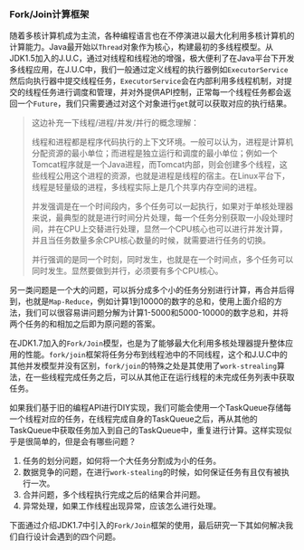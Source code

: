 ### Fork/Join计算框架
随着多核计算机成为主流，各种编程语言也在不停演进以最大化利用多核计算机的计算能力。Java最开始以`Thread`对象作为核心，构建最初的多线程模型。从JDK1.5加入的J.U.C，通过对线程和线程池的增强，极大便利了在Java平台下开发多线程应用，在J.U.C中，我们一般通过定义线程的执行器例如`ExecutorService`然后向执行器中提交线程任务，`ExecutorService`会在内部利用多线程机制，对提交的线程任务进行调度和管理，并对外提供API控制，正常每一个线程任务都会返回一个`Future`，我们只需要通过对这个对象进行`get`就可以获取对应的执行结果。

> 这边补充一下线程/进程/并发/并行的概念理解：
>
> 线程和进程都是程序代码执行的上下文环境。一般可以认为，进程是计算机分配资源的最小单位；而进程是独立运行和调度的最小单位；例如一个Tomcat程序就是一个Java进程，而Tomcat内部，则会创建多个线程，这些线程公用这个进程的资源，也就是进程是线程的宿主。在Linux平台下，线程是轻量级的进程，多线程实际上是几个共享内存空间的进程。
>
> 并发强调是在一个时间段内，多个任务可以一起执行，如果对于单核处理器来说，最典型的就是进行时间分片处理，每一个任务分别获取一小段处理时间，并在CPU上交替进行处理，显然一个CPU核心也可以进行并发计算，并且当任务数量多余CPU核心数量的时候，就需要进行任务的切换。
>
> 并行强调的是同一个时刻，同时发生，也就是在一个时间点，多个任务可以同时发生。显然要做到并行，必须要有多个CPU核心。

另一类问题是一个大的问题，可以拆分成多个小的任务分别进行计算，再合并后得到，也就是`Map-Reduce`，例如计算1到10000的数字的总和，使用上面介绍的方法，我们可以很容易讲问题分解为计算1-5000和5000-10000的数字总和，并将两个任务的和相加之后即为原问题的答案。

在JDK1.7加入的`Fork/Join`模型，也是为了能够最大化利用多核处理器提升整体应用的性能。`fork/join`框架将任务分布到线程池中的不同线程，这个和J.U.C中的其他并发模型并没有区别，`fork/join`的特殊之处是其使用了`work-strealing`算法，在一些线程完成任务之后，可以从其他正在运行线程的未完成任务列表中获取任务。

如果我们基于旧的编程API进行DIY实现，我们可能会使用一个TaskQueue存储每一个线程对应的任务，在线程完成自身的TaskQueue之后，再从其他的TaskQueue中获取任务加入到自己的TaskQueue中，重复进行计算。这样实现似乎是很简单的，但是会有哪些问题？

1. 任务的划分问题，如何将一个大任务分割成为小的任务。
2. 数据竞争的问题，在进行`work-stealing`的时候，如何保证任务有且仅有被执行一次。
3. 合并问题，多个线程执行完成之后的结果合并问题。
4. 异常处理，如果工作线程出现异常，应该怎么进行处理。

下面通过介绍JDK1.7中引入的`Fork/Join`框架的使用，最后研究一下其如何解决我们自行设计会遇到的四个问题。

